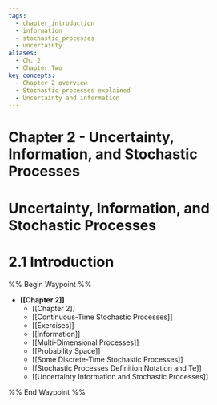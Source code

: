 ```yaml
---
tags:
  - chapter_introduction
  - information
  - stochastic_processes
  - uncertainty
aliases:
  - Ch. 2
  - Chapter Two
key_concepts:
  - Chapter 2 overview
  - Stochastic processes explained
  - Uncertainty and information
---
```


# Chapter 2 - Uncertainty, Information, and Stochastic Processes

# Uncertainty, Information, and Stochastic Processes 

# 2.1 Introduction  
%% Begin Waypoint %%
- **[[Chapter 2]]**
	- [[Chapter 2]]
	- [[Continuous-Time Stochastic Processes]]
	- [[Exercises]]
	- [[Information]]
	- [[Multi-Dimensional Processes]]
	- [[Probability Space]]
	- [[Some Discrete-Time Stochastic Processes]]
	- [[Stochastic Processes Definition Notation and Te]]
	- [[Uncertainty Information and Stochastic Processes]]

%% End Waypoint %%